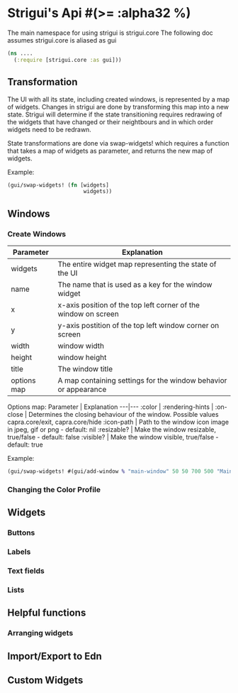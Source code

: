 
# Strigui's Api #(>= :alpha32 %)

The main namespace for using strigui is strigui.core
The following doc assumes strigui.core is aliased as gui

```Clojure
(ns ....
  (:require [strigui.core :as gui]))
```

## Transformation

The UI with all its state, including created windows, is represented by a map of widgets. Changes in strigui are done by transforming 
this map into a new state. Strigui will determine if the state transitioning requires redrawing of the widgets that have changed or their
neightbours and in which order widgets need to be redrawn.

State transformations are done via swap-widgets! which requires a function that takes a map of widgets as parameter, and returns the new map of widgets.

Example:
```Clojure
(gui/swap-widgets! (fn [widgets]
                        widgets))
```

## Windows

### Create Windows

Parameter | Explanation 
---|---
widgets | The entire widget map representing the state of the UI
name | The name that is used as a key for the window widget
x | x-axis position of the top left corner of the window on screen
y | y-axis postition of the top left window corner on screen
width | window width
height | window height
title | The window title
options map | A map containing settings for the window behavior or appearance

Options map:
Parameter | Explanation
---|---
:color |
:rendering-hints |
:on-close | Determines the closing behaviour of the window. Possible values capra.core/exit, capra.core/hide
:icon-path | Path to the window icon image in jpeg, gif or png - default: nil
:resizable? | Make the window resizable, true/false - default: false
:visible? | Make the window visible, true/false - default: true

Example:
```Clojure
(gui/swap-widgets! #(gui/add-window % "main-window" 50 50 700 500 "Main Window" {:on-close gui/hide :resizable? true}))
```

### Changing the Color Profile


## Widgets

### Buttons

### Labels

### Text fields

### Lists

## Helpful functions

### Arranging widgets

## Import/Export to Edn

## Custom Widgets